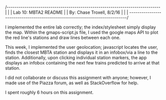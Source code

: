 /-----------------------------------------------------------------------------\
|                                                                             |
|                        Lab 10: MBTA2 README                                 |
|                        By: Chase Troxell, 8/2/16                            |
|                                                                             |
\-----------------------------------------------------------------------------/

I implemented the entire lab correctly; the index/stylesheet simply display the
map. Within the gmaps-script.js file, I used the google maps API to plot the
red line's stations and draw lines between each one.

This week, I implemented the user geolocation; javascript locates the user,
finds the closest MBTA station and displays it in an infobox/via a line to the
station. Additionally, upon clicking individual station markers, the app displays
an infobox containing the next few trains predicted to arrive at that station.

I did not collaborate or discuss this assignment with anyone; however, I made
use of the Piazza forum, as well as StackOverflow for help.

I spent roughly 6 hours on this assignment.
